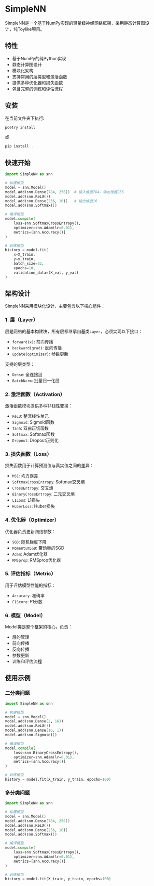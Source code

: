 # SimpleNN

SimpleNN是一个基于NumPy实现的轻量级神经网络框架，采用静态计算图设计，纯Toylike项目。

## 特性

- 基于NumPy的纯Python实现
- 静态计算图设计
- 模块化架构
- 支持常用的层类型和激活函数
- 提供多种优化器和损失函数
- 包含完整的训练和评估流程

## 安装

在当前文件夹下执行:
```bash
poetry install 
```
或
```bash
pip install .
```


## 快速开始

```python
import SimpleNN as snn

# 构建模型
model = snn.Model()
model.add(snn.Dense(784, 256))  # 输入维度784，输出维度256
model.add(snn.ReLU())
model.add(snn.Dense(256, 10))   # 输出维度10
model.add(snn.Softmax())

# 编译模型
model.compile(
    loss=snn.SoftmaxCrossEntropy(),
    optimizer=snn.Adam(lr=0.01),
    metrics=[snn.Accuracy()]
)

# 训练模型
history = model.fit(
    x=X_train,
    y=y_train,
    batch_size=32,
    epochs=10,
    validation_data=(X_val, y_val)
)
```

## 架构设计

SimpleNN采用模块化设计，主要包含以下核心组件：

### 1. 层（Layer）

层是网络的基本构建块，所有层都继承自基类`Layer`，必须实现以下接口：
- `forward(x)`: 前向传播
- `backward(grad)`: 反向传播
- `update(optimizer)`: 参数更新

支持的层类型：
- `Dense`: 全连接层
- `BatchNorm`: 批量归一化层

### 2. 激活函数（Activation）

激活函数模块提供多种非线性变换：
- `ReLU`: 整流线性单元
- `Sigmoid`: Sigmoid函数
- `Tanh`: 双曲正切函数
- `Softmax`: Softmax函数
- `Dropout`: Dropout正则化

### 3. 损失函数（Loss）

损失函数用于计算预测值与真实值之间的差异：
- `MSE`: 均方误差
- `SoftmaxCrossEntropy`: Softmax交叉熵
- `CrossEntropy`: 交叉熵
- `BinaryCrossEntropy`: 二元交叉熵
- `L1Loss`: L1损失
- `HuberLoss`: Huber损失

### 4. 优化器（Optimizer）

优化器负责更新网络参数：
- `SGD`: 随机梯度下降
- `MomentumSGD`: 带动量的SGD
- `Adam`: Adam优化器
- `RMSprop`: RMSprop优化器

### 5. 评估指标（Metric）

用于评估模型性能的指标：
- `Accuracy`: 准确率
- `F1Score`: F1分数

### 6. 模型（Model）

Model类是整个框架的核心，负责：
- 层的管理
- 前向传播
- 反向传播
- 参数更新
- 训练和评估流程

## 使用示例

### 二分类问题

```python
import SimpleNN as snn

# 构建模型
model = snn.Model()
model.add(snn.Dense(2, 16))
model.add(snn.ReLU())
model.add(snn.Dense(16, 1))
model.add(snn.Sigmoid())

# 编译模型
model.compile(
    loss=snn.BinaryCrossEntropy(),
    optimizer=snn.Adam(lr=0.01),
    metrics=[snn.Accuracy()]
)

# 训练模型
history = model.fit(X_train, y_train, epochs=100)
```

### 多分类问题

```python
import SimpleNN as snn

# 构建模型
model = snn.Model()
model.add(snn.Dense(784, 256))
model.add(snn.ReLU())
model.add(snn.Dense(256, 10))
model.add(snn.Softmax())

# 编译模型
model.compile(
    loss=snn.SoftmaxCrossEntropy(),
    optimizer=snn.Adam(lr=0.01),
    metrics=[snn.Accuracy()]
)

# 训练模型
history = model.fit(X_train, y_train, epochs=100)
```
